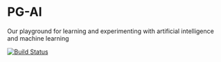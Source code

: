# PG-AI
Our playground for learning and experimenting with artificial intelligence and machine learning

[![Build Status](https://travis-ci.com/nabaco/pg-ai.svg?branch=master)](https://travis-ci.com/nabaco/pg-ai)
